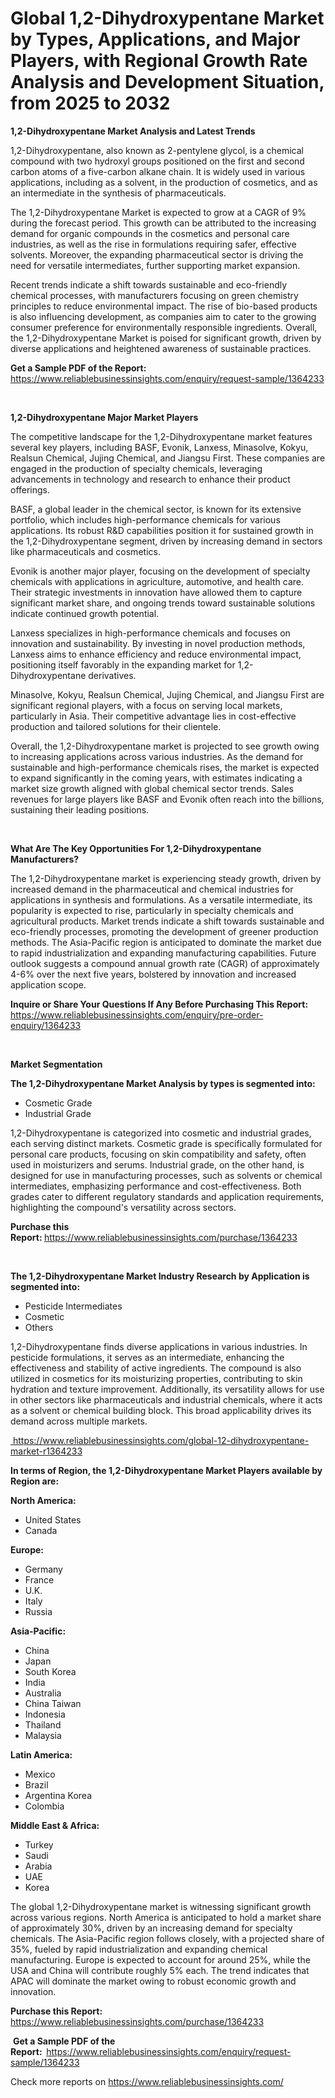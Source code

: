 <p><h1>Global 1,2-Dihydroxypentane Market by Types, Applications, and Major Players, with Regional Growth Rate Analysis and Development Situation, from 2025 to 2032</h1></p><p><strong>1,2-Dihydroxypentane Market Analysis and Latest Trends</strong></p>
<p><p>1,2-Dihydroxypentane, also known as 2-pentylene glycol, is a chemical compound with two hydroxyl groups positioned on the first and second carbon atoms of a five-carbon alkane chain. It is widely used in various applications, including as a solvent, in the production of cosmetics, and as an intermediate in the synthesis of pharmaceuticals.</p><p>The 1,2-Dihydroxypentane Market is expected to grow at a CAGR of 9% during the forecast period. This growth can be attributed to the increasing demand for organic compounds in the cosmetics and personal care industries, as well as the rise in formulations requiring safer, effective solvents. Moreover, the expanding pharmaceutical sector is driving the need for versatile intermediates, further supporting market expansion.</p><p>Recent trends indicate a shift towards sustainable and eco-friendly chemical processes, with manufacturers focusing on green chemistry principles to reduce environmental impact. The rise of bio-based products is also influencing development, as companies aim to cater to the growing consumer preference for environmentally responsible ingredients. Overall, the 1,2-Dihydroxypentane Market is poised for significant growth, driven by diverse applications and heightened awareness of sustainable practices.</p></p>
<p><strong>Get a Sample PDF of the Report:&nbsp;</strong> <a href="https://www.reliablebusinessinsights.com/enquiry/request-sample/1364233?utm_campaign=3100&utm_medium=2&utm_source=Github&utm_content=ia&utm_term=27032025&utm_id=12-dihydroxypentane">https://www.reliablebusinessinsights.com/enquiry/request-sample/1364233</a></p>
<p>&nbsp;</p>
<p><strong>1,2-Dihydroxypentane Major Market Players</strong></p>
<p><p>The competitive landscape for the 1,2-Dihydroxypentane market features several key players, including BASF, Evonik, Lanxess, Minasolve, Kokyu, Realsun Chemical, Jujing Chemical, and Jiangsu First. These companies are engaged in the production of specialty chemicals, leveraging advancements in technology and research to enhance their product offerings.</p><p>BASF, a global leader in the chemical sector, is known for its extensive portfolio, which includes high-performance chemicals for various applications. Its robust R&D capabilities position it for sustained growth in the 1,2-Dihydroxypentane segment, driven by increasing demand in sectors like pharmaceuticals and cosmetics.</p><p>Evonik is another major player, focusing on the development of specialty chemicals with applications in agriculture, automotive, and health care. Their strategic investments in innovation have allowed them to capture significant market share, and ongoing trends toward sustainable solutions indicate continued growth potential.</p><p>Lanxess specializes in high-performance chemicals and focuses on innovation and sustainability. By investing in novel production methods, Lanxess aims to enhance efficiency and reduce environmental impact, positioning itself favorably in the expanding market for 1,2-Dihydroxypentane derivatives.</p><p>Minasolve, Kokyu, Realsun Chemical, Jujing Chemical, and Jiangsu First are significant regional players, with a focus on serving local markets, particularly in Asia. Their competitive advantage lies in cost-effective production and tailored solutions for their clientele.</p><p>Overall, the 1,2-Dihydroxypentane market is projected to see growth owing to increasing applications across various industries. As the demand for sustainable and high-performance chemicals rises, the market is expected to expand significantly in the coming years, with estimates indicating a market size growth aligned with global chemical sector trends. Sales revenues for large players like BASF and Evonik often reach into the billions, sustaining their leading positions.</p></p>
<p>&nbsp;</p>
<p><strong>What Are The Key Opportunities For 1,2-Dihydroxypentane Manufacturers?</strong></p>
<p><p>The 1,2-Dihydroxypentane market is experiencing steady growth, driven by increased demand in the pharmaceutical and chemical industries for applications in synthesis and formulations. As a versatile intermediate, its popularity is expected to rise, particularly in specialty chemicals and agricultural products. Market trends indicate a shift towards sustainable and eco-friendly processes, promoting the development of greener production methods. The Asia-Pacific region is anticipated to dominate the market due to rapid industrialization and expanding manufacturing capabilities. Future outlook suggests a compound annual growth rate (CAGR) of approximately 4-6% over the next five years, bolstered by innovation and increased application scope.</p></p>
<p><strong>Inquire or Share Your Questions If Any Before Purchasing This Report:</strong> <a href="https://www.reliablebusinessinsights.com/enquiry/pre-order-enquiry/1364233?utm_campaign=3100&utm_medium=2&utm_source=Github&utm_content=ia&utm_term=27032025&utm_id=12-dihydroxypentane">https://www.reliablebusinessinsights.com/enquiry/pre-order-enquiry/1364233</a></p>
<p>&nbsp;</p>
<p><strong>Market Segmentation</strong></p>
<p><strong>The 1,2-Dihydroxypentane Market Analysis by types is segmented into:</strong></p>
<p><ul><li>Cosmetic Grade</li><li>Industrial Grade</li></ul></p>
<p><p>1,2-Dihydroxypentane is categorized into cosmetic and industrial grades, each serving distinct markets. Cosmetic grade is specifically formulated for personal care products, focusing on skin compatibility and safety, often used in moisturizers and serums. Industrial grade, on the other hand, is designed for use in manufacturing processes, such as solvents or chemical intermediates, emphasizing performance and cost-effectiveness. Both grades cater to different regulatory standards and application requirements, highlighting the compound's versatility across sectors.</p></p>
<p><strong>Purchase this Report:&nbsp;</strong><a href="https://www.reliablebusinessinsights.com/purchase/1364233?utm_campaign=3100&utm_medium=2&utm_source=Github&utm_content=ia&utm_term=27032025&utm_id=12-dihydroxypentane">https://www.reliablebusinessinsights.com/purchase/1364233</a></p>
<p>&nbsp;</p>
<p><strong>The 1,2-Dihydroxypentane Market Industry Research by Application is segmented into:</strong></p>
<p><ul><li>Pesticide Intermediates</li><li>Cosmetic</li><li>Others</li></ul></p>
<p><p>1,2-Dihydroxypentane finds diverse applications in various industries. In pesticide formulations, it serves as an intermediate, enhancing the effectiveness and stability of active ingredients. The compound is also utilized in cosmetics for its moisturizing properties, contributing to skin hydration and texture improvement. Additionally, its versatility allows for use in other sectors like pharmaceuticals and industrial chemicals, where it acts as a solvent or chemical building block. This broad applicability drives its demand across multiple markets.</p></p>
<p><a href="https://www.reliablebusinessinsights.com/global-12-dihydroxypentane-market-r1364233?utm_campaign=3100&utm_medium=2&utm_source=Github&utm_content=ia&utm_term=27032025&utm_id=12-dihydroxypentane">&nbsp;https://www.reliablebusinessinsights.com/global-12-dihydroxypentane-market-r1364233</a></p>
<p><strong>In terms of Region, the 1,2-Dihydroxypentane Market Players available by Region are:</strong></p>
<p>
    <p> <strong> North America: </strong>
        <ul>
            <li>United States</li>
            <li>Canada</li>
        </ul>
        </p> 
    <p> <strong> Europe: </strong>
        <ul>
            <li>Germany</li>
            <li>France</li>
            <li>U.K.</li>
            <li>Italy</li>
            <li>Russia</li>
        </ul>
        </p> 
    <p> <strong> Asia-Pacific: </strong>
        <ul>
            <li>China</li>
            <li>Japan</li>
            <li>South Korea</li>
            <li>India</li>
            <li>Australia</li>
            <li>China Taiwan</li>
            <li>Indonesia</li>
            <li>Thailand</li>
            <li>Malaysia</li>
        </ul>
        </p> 
    <p> <strong> Latin America: </strong>
        <ul>
            <li>Mexico</li>
            <li>Brazil</li>
            <li>Argentina Korea</li>
            <li>Colombia</li>
        </ul>
        </p> 
    <p> <strong> Middle East & Africa: </strong>
        <ul>
            <li>Turkey</li>
            <li>Saudi</li>
            <li>Arabia</li>
            <li>UAE</li>
            <li>Korea</li>
        </ul>
    </p>
    </p>
<p><p>The global 1,2-Dihydroxypentane market is witnessing significant growth across various regions. North America is anticipated to hold a market share of approximately 30%, driven by an increasing demand for specialty chemicals. The Asia-Pacific region follows closely, with a projected share of 35%, fueled by rapid industrialization and expanding chemical manufacturing. Europe is expected to account for around 25%, while the USA and China will contribute roughly 5% each. The trend indicates that APAC will dominate the market owing to robust economic growth and innovation.</p></p>
<p><strong>Purchase this Report: </strong><a href="https://www.reliablebusinessinsights.com/purchase/1364233?utm_campaign=3100&utm_medium=2&utm_source=Github&utm_content=ia&utm_term=27032025&utm_id=12-dihydroxypentane">https://www.reliablebusinessinsights.com/purchase/1364233</a></p>
<p>&nbsp;<strong>Get a Sample PDF of the Report:&nbsp;&nbsp;</strong><a href="https://www.reliablebusinessinsights.com/enquiry/request-sample/1364233?utm_campaign=3100&utm_medium=2&utm_source=Github&utm_content=ia&utm_term=27032025&utm_id=12-dihydroxypentane">https://www.reliablebusinessinsights.com/enquiry/request-sample/1364233</a></p>
<p><strong></strong></p>
<p>Check more reports on <a href="https://www.reliablebusinessinsights.com/?utm_campaign=3100&utm_medium=2&utm_source=Github&utm_content=ia&utm_term=27032025&utm_id=12-dihydroxypentane">https://www.reliablebusinessinsights.com/</a></p>